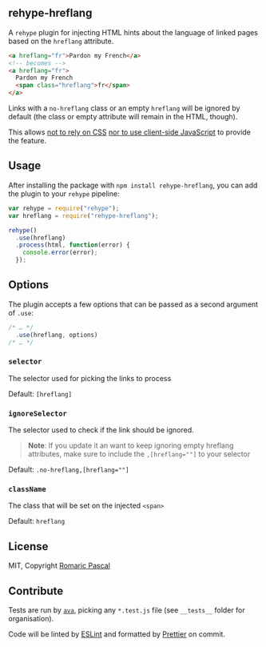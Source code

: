 rehype-hreflang
---

A `rehype` plugin for injecting HTML hints about the language of linked pages based on the `hreflang` attribute.

```html
<a hreflang="fr">Pardon my French</a>
<!-- becomes -->
<a hreflang="fr">
  Pardon my French 
  <span class="hreflang">fr</span>
</a>
```

Links with a `no-hreflang` class or an empty `hreflang` will be ignored by default (the class or empty attribute will remain in the HTML, though).

This allows [not to rely on CSS][wcag-failure] [nor to use client-side JavaScript][everyone-javascript] to provide the feature.

Usage
---

After installing the package with `npm install rehype-hreflang`, you can add the plugin to your `rehype` pipeline:

```js
var rehype = require("rehype");
var hreflang = require("rehype-hreflang");

rehype()
  .use(hreflang)
  .process(html, function(error) {
    console.error(error);
  });
```

Options
---

The plugin accepts a few options that can be passed as a second argument of `.use`:

```js
/* … */
  .use(hreflang, options)
/* … */
```

### `selector`

The selector used for picking the links to process

Default: `[hreflang]`

### `ignoreSelector`

The selector used to check if the link should be ignored.

> **Note**: If you update it an want to keep ignoring empty hreflang attributes, make sure to include the `,[hreflang=""]` to your selector

Default: `.no-hreflang,[hreflang=""]`

### `className`

The class that will be set on the injected `<span>`

Default: `hreflang`

License
---

MIT, Copyright [Romaric Pascal](https://romaricpascal.is)

Contribute
---

Tests are run by [`ava`][ava], picking any `*.test.js` file (see `__tests__` folder for organisation).

Code will be linted by [ESLint] and formatted by [Prettier] on commit.

[wcag-failure]: https://www.w3.org/WAI/WCAG21/Techniques/failures/F87
[everyone-javascript]: https://kryogenix.org/code/browser/everyonehasjs.html
[ava]: https://github.com/avajs/ava
[Eslint]: https://eslint.org/
[Prettier]: https://prettier.io/
